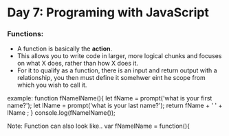 # Day 7: Programing with JavaScript

### Functions:
- A function is basically the **action**.
- This allows you to write code in larger, more logical chunks and focuses on what X does, rather than how X does it.
- For it to qualify as a function, there is an input and return output with a relationship, you then must define it somehwer eint he scope from which you wish to call it.

example:
function fNamelName(){
  let fName = prompt('what is your first name?');
  let lName = prompt('what is your last name?');
  return  fName + ' ' + lName ;
}
console.log(fNamelName());

Note: Function can also look like..
var fNamelName = function(){
